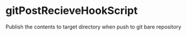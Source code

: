 gitPostRecieveHookScript
========================

Publish the contents to target directory when push to git bare repository
